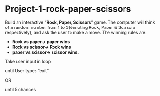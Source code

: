 # Project-1-rock-paper-scissors
Build an interactive “**Rock, Paper, Scissors**” game. The computer will think of a random number from 1 to 3(denoting Rock, Paper & Scissors respectively), and ask the user to make a move. The winning rules are:

- **Rock vs paper-> paper wins**
- **Rock vs scissor-> Rock wins**
- **paper vs scissor-> scissor wins.**

Take user input in loop 

until User types “exit”

OR

until 5 chances.
